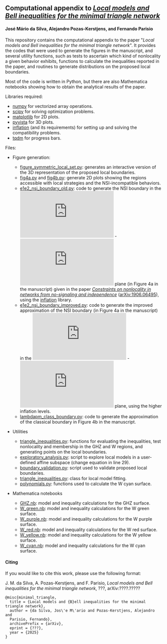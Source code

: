 ## Computational appendix to *[Local models and Bell inequalities for the minimal triangle network](https://www.arxiv.org/abs/????.?????)*
#### José Mário da Silva, Alejandro Pozas-Kerstjens, and Fernando Parisio 

This repository contains the computational appendix to the paper "*Local models and Bell inequalities for the minimal triangle network*". It provides the codes that were used to generate the figures in the manuscript, and several utility functions, such as tests to ascertain which kind of nonlocality a given behavior exhibits, functions to calculate the inequalities reported in the paper, and routines to generate distributions on the proposed local boundaries.

Most of the code is written in Python, but there are also Mathematica notebooks showing how to obtain the analytical results of the paper.

Libraries required:

- [numpy](https://www.numpy.org) for vectorized array operations.
- [scipy](https://scipy.org/) for solving optimization problems.
- [matplotlib](https://matplotlib.org) for 2D plots.
- [pyvista](https://pyvista.org/) for 3D plots.
- [inflation](https://www.github.com/ecboghiu/inflation) (and its 
  requirements) for setting up and solving the compatibility problems.
- [tqdm](https://tqdm.github.io/) for progress bars.

Files:

* Figure generation:
  - [figure_symmetric_local_set.py](https://github.com/mariofilho281/symmetric_triangle/blob/main/figure_symmetric_local_set.py): generates an interactive version of the 3D representation of the proposed local boundaries.
  - [fig4a.py](https://github.com/mariofilho281/symmetric_triangle/blob/main/fig4a.py) and [fig4b.py](https://github.com/mariofilho281/symmetric_triangle/blob/main/fig4b.py): generate 2D plots showing the regions accessible with local strategies and the NSI-incompatible behaviors.
  - [e1e2_nsi_boundary_old.py](https://github.com/mariofilho281/symmetric_triangle/blob/main/e1e2_nsi_boundary_old.py): code to generate the NSI boundary in the ![](https://latex.codecogs.com/svg.latex?E_1) - ![](https://latex.codecogs.com/svg.latex?E_2) plane (in Figure 4a in the manuscript) given in the paper [_Constraints on nonlocality in networks from no-signaling and independence_](https://doi.org/10.1038/s41467-020-16137-4) ([arXiv:1906.06495](https://arxiv.org/abs/1906.06495)), using the [inflation](https://www.github.com/ecboghiu/inflation) library.
  - [e1e2_nsi_boundary_improved.py](https://github.com/mariofilho281/symmetric_triangle/blob/main/e1e2_nsi_boundary_improved.py): code to generate the improved approximation of the NSI boundary (in Figure 4a in the manuscript) in the ![](https://latex.codecogs.com/svg.latex?E_1) - ![](https://latex.codecogs.com/svg.latex?E_2) plane, using the higher inflation levels.
  - [lambdapm_class_boundary.py](https://github.com/mariofilho281/symmetric_triangle/blob/main/lambdapm_class_boundary.py): code to generate the approximation of the classical boundary in Figure 4b in the manuscript.

* Utilities
  - [triangle_inequalities.py](https://github.com/mariofilho281/symmetric_triangle/blob/main/triangle_inequalities.py): functions for evaluating the inequalities, test nonlocality and membership in the GHZ and W regions, and generating points on the local boundaries.
  - [exploratory_analysis.py](https://github.com/mariofilho281/symmetric_triangle/blob/main/exploratory_analysis.py): script to explore local models in a user-defined affine subspace (change equation in line 29).
  - [boundary_validation.py](https://github.com/mariofilho281/symmetric_triangle/blob/main/boundary_validation.py): script used to validate proposed local boundaries.
  - [triangle_inequalities.py](https://github.com/mariofilho281/symmetric_triangle/blob/main/triangle.py): class for local model fitting.
  - [polynomials.py](https://github.com/mariofilho281/symmetric_triangle/blob/main/polynomials.py): functions used to calculate the W cyan surface.

* Mathematica notebooks
  - [GHZ.nb](https://github.com/mariofilho281/symmetric_triangle/blob/main/GHZ.nb): model and inequality calculations for the GHZ surface.
  - [W_green.nb](https://github.com/mariofilho281/symmetric_triangle/blob/main/W_green.nb): model and inequality calculations for the W green surface.
  - [W_purple.nb](https://github.com/mariofilho281/symmetric_triangle/blob/main/W_purple.nb): model and inequality calculations for the W purple surface.
  - [W_red.nb](https://github.com/mariofilho281/symmetric_triangle/blob/main/W_red.nb): model and inequality calculations for the W red surface.
  - [W_yellow.nb](https://github.com/mariofilho281/symmetric_triangle/blob/main/W_yellow.nb): model and inequality calculations for the W yellow surface.
  - [W_cyan.nb](https://github.com/mariofilho281/symmetric_triangle/blob/main/W_cyan.nb): model and inequality calculations for the W cyan surface.

#### Citing
If you would like to cite this work, please use the following format:

J. M. da Silva, A. Pozas-Kerstjens, and F. Parisio, _Local models and Bell inequalities for the minimal triangle network_, ???, arXiv:????.?????

```
@misc{minimal_triangle,
  title = {Local models and {B}ell inequalities for the minimal triangle network},
  author = {da Silva, Jos\'e M\'ario and Pozas-Kerstjens, Alejandro and 
  Parisio, Fernando},
  archivePrefix = {arXiv},
  eprint = {???},
  year = {2025}
}
```
